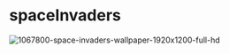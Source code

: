 # spaceInvaders

![1067800-space-invaders-wallpaper-1920x1200-full-hd](https://user-images.githubusercontent.com/64711347/236633110-7c92c066-9397-4fe2-a969-ce3a701703d3.jpg)
